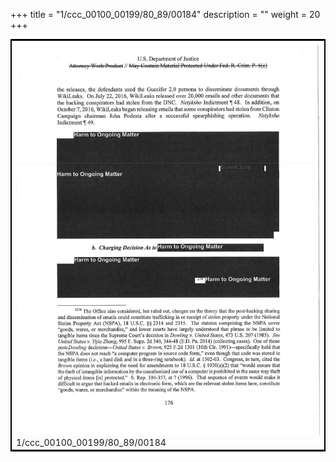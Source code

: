 +++
title = "1/ccc_00100_00199/80_89/00184"
description = ""
weight = 20
+++

<table style="border:2px solid black;max-width:800px;max-height:800px;" 
><tr><td>
<img class="center-fit-jpg"
src="/jpg_/jpg_mueller_report_searchable_184.jpg">
1/ccc_00100_00199/80_89/00184
</img></td></tr></table>
